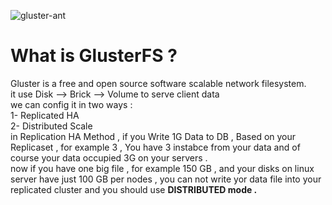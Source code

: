 ![gluster-ant](https://github.com/user-attachments/assets/27d9dc0e-9828-447c-a3fb-82a7271c947b)
# What is GlusterFS ? 
Gluster is a free and open source software scalable network filesystem. <br>
it use Disk --> Brick --> Volume to serve client data <br>
we can config it in two ways : <br>
1- Replicated HA <br>
2- Distributed Scale <br>
in Replication HA Method , if you Write 1G Data to DB , Based on your Replicaset , for example 3 , You have 3 instabce from your data and of course your data occupied 3G on your servers . <br>
now if you have one big file , for example 150 GB , and your disks on linux server have just 100 GB per nodes , you can not write yor data file into your replicated cluster and you should use <b>DISTRIBUTED<b> mode . <br>
